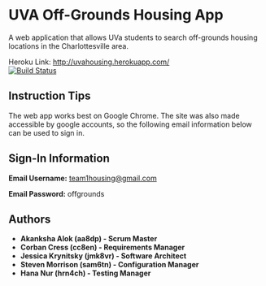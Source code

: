 # UVA Off-Grounds Housing App

A web application that allows UVa students to search off-grounds housing locations in the Charlottesville area. 

Heroku Link: http://uvahousing.herokuapp.com/ <br/>
[![Build Status](https://travis-ci.com/UVA-CS3240-S19/project-103-team1.svg?token=s7jA4ZewGAqaqnesk2ju&branch=master)](https://travis-ci.com/UVA-CS3240-S19/project-103-team1)

## Instruction Tips

The web app works best on Google Chrome. The site was also made accessible by google accounts, so the following email information below can be used to sign in.

## Sign-In Information

**Email Username:** team1housing@gmail.com

**Email Password:** offgrounds

## Authors

* **Akanksha Alok (aa8dp) - Scrum Master**
* **Corban Cress (cc8en) - Requirements Manager**
* **Jessica Krynitsky (jmk8vr) - Software Architect**
* **Steven Morrison (sam6tn) - Configuration Manager**
* **Hana Nur (hrn4ch) - Testing Manager**


